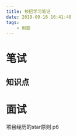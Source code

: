 ```yaml
---
title: 校招学习笔记
date: 2019-09-16 16:41:40
tags: 
    - 刷题
---
```


# 笔试

## 知识点

# 面试

项目经历的star原则 p6  
